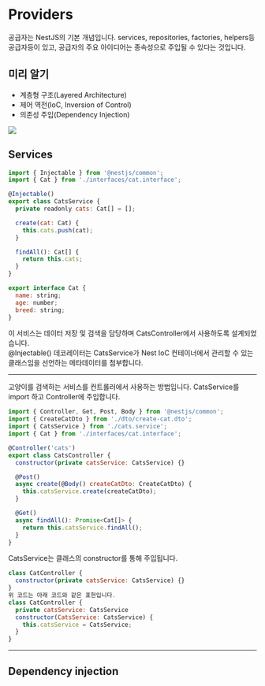 # Providers

공급자는 NestJS의 기본 개념입니다. services, repositories, factories, helpers등 공급자등이 있고, 공급자의 주요 아이디어는 종속성으로 주입될 수 있다는 것입니다.

## 미리 알기

- 계층형 구조(Layered Architecture)
- 제어 역전(IoC, Inversion of Control)
- 의존성 주입(Dependency Injection)

<img src="https://docs.nestjs.com/assets/Components_1.png" with="80%">

## Services

```js
import { Injectable } from '@nestjs/common';
import { Cat } from './interfaces/cat.interface';

@Injectable()
export class CatsService {
  private readonly cats: Cat[] = [];

  create(cat: Cat) {
    this.cats.push(cat);
  }

  findAll(): Cat[] {
    return this.cats;
  }
}
```

```js
export interface Cat {
  name: string;
  age: number;
  breed: string;
}
```

이 서비스는 데이터 저장 및 검색을 담당하며 CatsController에서 사용하도록 설계되었습니다.  
@Injectable() 데코레이터는 CatsService가 Nest IoC 컨테이너에서 관리할 수 있는 클래스임을 선언하는 메타데이터를 첨부합니다.

---

고양이를 검색하는 서비스를 컨트롤러에서 사용하는 방법입니다.
CatsService를 import 하고 Controller에 주입합니다.

```js
import { Controller, Get, Post, Body } from '@nestjs/common';
import { CreateCatDto } from './dto/create-cat.dto';
import { CatsService } from './cats.service';
import { Cat } from './interfaces/cat.interface';

@Controller('cats')
export class CatsController {
  constructor(private catsService: CatsService) {}

  @Post()
  async create(@Body() createCatDto: CreateCatDto) {
    this.catsService.create(createCatDto);
  }

  @Get()
  async findAll(): Promise<Cat[]> {
    return this.catsService.findAll();
  }
}
```

CatsService는 클래스의 constructor를 통해 주입됩니다.

```js
class CatController {
  constructor(private catsService: CatsService) {}
}
위 코드는 아래 코드와 같은 표현입니다.
class CatController {
  private catsService: CatsService
  constructor(CatsService: CatsService) {
    this.catsService = CatsService;
  }
}
```

---

## Dependency injection
